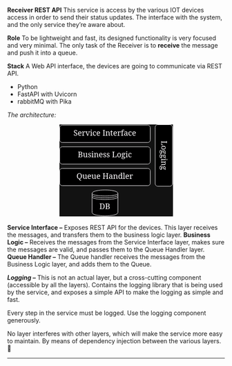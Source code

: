
**Receiver REST API**
This service is access by the various IOT devices access in order to send their status updates. The interface with the system, and the only service they’re aware about.

**Role**
To be lightweight and fast, its designed functionality is very focused and very minimal. The only task of the Receiver is to **receive** the message and push it into a queue.

**Stack**
A Web API interface, the devices are going to communicate via REST API.

- Python
- FastAPI with Uvicorn
- rabbitMQ with Pika
  
*The architecture:*
<div style="text-align: center;">
  <img src="/img/receiver_arch.png"/>
</div>

**Service Interface –** Exposes REST API for the devices. This layer receives the messages, and transfers them to the business logic layer.
**Business Logic –** Receives the messages from the Service Interface layer, makes sure the messages are valid, and passes them to the Queue Handler layer.
**Queue Handler –** The Queue handler receives the messages from the Business Logic layer, and adds them to the Queue.

***Logging* –** This is not an actual layer, but a cross-cutting component (accessible by all the layers). Contains the logging library that is being used by the service, and exposes a simple API to make the logging as simple and fast.

Every step in the service must be logged. Use the logging component generously.

No layer interferes with other layers, which will make the service more easy to maintain. By means of  dependency injection between the various layers. :syringe: 


---
